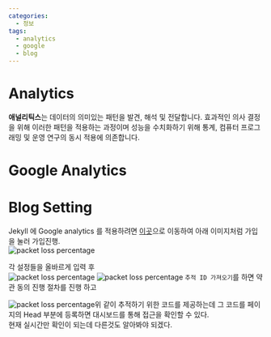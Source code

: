 ```yaml
---
categories: 
  - 정보
tags: 
  - analytics
  - google
  - blog
---
```


# Analytics
**애널리틱스**는 데이터의 의미있는 패턴을 발견, 해석 및 전달합니다. 효과적인 의사 결정을 위해 이러한 패턴을 적용하는 과정이며 성능을 수치화하기 위해 통계, 컴퓨터 프로그래밍 및 운영 연구의 동시 적용에 의존합니다.

# Google Analytics


# Blog Setting
Jekyll 에 Google analytics 를 적용하려면 [이곳](https://analytics.google.com/analytics/web/)으로 이동하여 아래 이미지처럼 가입을 눌러 가입진행.  
<img src="https://i.imgur.com/L9Ne6uO.png" height="" alt="packet loss percentage">

각 설정들을 올바르게 입력 후  
<img src="https://i.imgur.com/7SiYr3E.png" height="" alt="packet loss percentage">
<img src="https://i.imgur.com/fEOv4RZ.png" height="" alt="packet loss percentage">
`추적 ID 가져오기`를 하면 약관 동의 진행 절차를 진행 하고  

<img src="https://i.imgur.com/onWJhzF.png" height="" alt="packet loss percentage">위 같이 추적하기 위한 코드를 제공하는데 그 코드를 페이지의 Head 부분에 등록하면 대시보드를 통해 접근을 확인할 수 있다.  
현재 실시간만 확인이 되는데 다른것도 알아봐야 되겠다.

<!--stackedit_data:
eyJoaXN0b3J5IjpbLTIwMjM4NjkwMzAsLTI2ODk4NzM4LDI3Mz
cxNjA5LC00MzIzNTM5MDcsLTE3MzI5NzI5NjksNjc1MDc5NDUx
XX0=
-->
